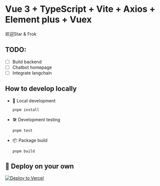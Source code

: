 # Vue 3 + TypeScript + Vite + Axios + Element plus + Vuex

欢迎Star & Frok

## TODO:

- [ ] Build backend
- [ ] Chatbot homepage
- [ ] Integrate langchain

## How to develop locally

- 📌 Local development

  ```bash
  pnpm install
  ```

- 🛠️ Development testing

  ```bash
  pnpm test
  ```

- 📦 Package build

  ```
  pnpm build
  ```

## 🚀 Deploy on your own

[![Deploy to Vercel](https://vercel.com/button)](https://vercel.com/import/project?template=https://github.com/Francismiko/information-development-course)
